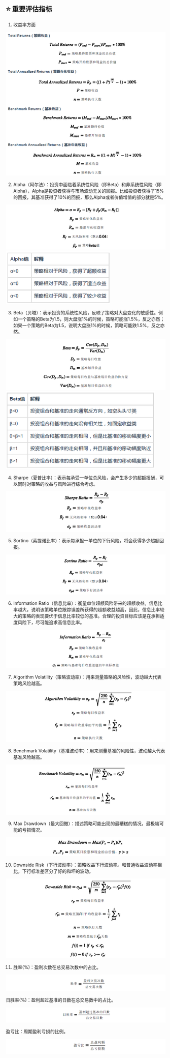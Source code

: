 ## :star: 重要评估指标

1. 收益率方面

![png1](pic/1.png)

2. Alpha（阿尔法）：投资中面临着系统性风险（即Beta）和非系统性风险（即Alpha），Alpha是投资者获得与市场波动无关的回报。比如投资者获得了15%的回报，其基准获得了10%的回报，那么Alpha或者价值增值的部分就是5%。

![png2](pic/2.png)
![png3](pic/3.png)

3. Beta（贝塔）：表示投资的系统性风险，反映了策略对大盘变化的敏感性。例如一个策略的Beta为1.5，则大盘涨1%的时候，策略可能涨1.5%，反之亦然；如果一个策略的Beta为1.5，说明大盘涨1%的时候，策略可能跌1.5%，反之亦然。

![png4](pic/4.png)
![png5](pic/5.png)

4. Sharpe（夏普比率）：表示每承受一单位总风险，会产生多少的超额报酬，可以同时对策略的收益与风险进行综合考虑。

![png6](pic/6.png)

5. Sortino（索提诺比率）：表示每承担一单位的下行风险，将会获得多少超额回报。

![png7](pic/7.png)

6. Information Ratio（信息比率）：衡量单位超额风险带来的超额收益。信息比率越大，说明该策略单位跟踪误差所获得的超额收益越高，因此，信息比率较大的策略的表现要优于信息比率较低的基准。合理的投资目标应该是在承担适度风险下，尽可能追求高信息比率。

![png8](pic/8.png)

7. Algorithm Volatility（策略波动率）：用来测量策略的风险性，波动越大代表策略风险越高。

![png9](pic/9.png)

8. Benchmark Volatility（基准波动率）：用来测量基准的风险性，波动越大代表基准风险越高。

![png10](pic/10.png)

9. Max Drawdown（最大回撤）：描述策略可能出现的最糟糕的情况，最极端可能的亏损情况。

![png11](pic/11.png)

10. Downside Risk（下行波动率）：策略收益下行波动率。和普通收益波动率相比，下行标准差区分了好的和坏的波动。

![png12](pic/12.png)

11. 胜率(%)：盈利次数在总交易次数中的占比。

![png13](pic/13.png)

日胜率(%)：盈利超过基准的日数在总交易数中的占比。

![png14](pic/14.png)

盈亏比：周期盈利亏损的比例。

![png15](pic/15.png)

